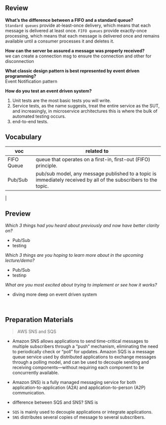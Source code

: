 





##  Review  

**What’s the difference between a FIFO and a standard queue?**  
`Standard queues` provide at-least-once delivery, which means that each message is delivered at least once. `FIFO queues` provide exactly-once processing, which means that each message is delivered once and remains available until a consumer processes it and deletes it.


**How can the server be assured a message was properly received?**   
we can create a connection msg to ensure the connection and other for disconnection


**What classic design pattern is best represented by event driven programming?**   
Event Notification pattern   

**How do you test an event driven system?**  
1. Unit tests are the most basic tests you will write.   
2. Service tests, as the name suggests, treat the entire service as the SUT, and increasingly, in microservice architectures this is where the bulk of automated testing occurs.    
3. end-to-end tests.

##  Vocabulary   

| voc                               | related to |
|-------------------------------------|--------------|
|FIFO Queue |queue that operates on a first-in, first-out (FIFO) principle.|
|Pub/Sub|pub/sub model, any message published to a topic is immediately received by all of the subscribers to the topic. |
|




## Preview  


*Which 3 things had you heard about previously and now have better clarity on?*  
- Pub/Sub
- testing
  

*Which 3 things are you hoping to learn more about in the upcoming lecture/demo?*  
-   Pub/Sub
-   testinp
  

*What are you most excited about trying to implement or see how it works?*  
- diving more deep on event driven system

&nbsp;

## Preparation Materials

> AWS SNS and SQS     
- Amazon SNS allows applications to send time-critical messages to multiple subscribers through a “push” mechanism, eliminating the need to periodically check or “poll” for updates. Amazon SQS is a message queue service used by distributed applications to exchange messages through a polling model, and can be used to decouple sending and receiving components—without requiring each component to be concurrently available.    

- Amazon SNS) is a fully managed messaging service for both application-to-application (A2A) and application-to-person (A2P) communication.   


* difference between SQS and SNS?
SNS is 
- `SQS` is mainly used to decouple applications or integrate applications.   
- `SNS` distributes several copies of message to several subscribers.

